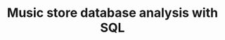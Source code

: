 ---
layout: page
title: Music store database analysis with SQL
description: Assist the Chinook team with understanding the media in their store and their customers. 
skills: SQL, database, data exploration
img: assets/img/9.jpg
github: https://github.com/guojunma/Data-Science-Project/tree/main/Database%20analysis%20with%20SQL
importance: 3
redirect: https://github.com/guojunma/Data-Science-Project/blob/main/Database%20analysis%20with%20SQL/SQL.md
category: Data Science
---